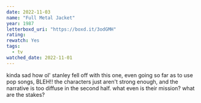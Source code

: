 ```yaml
---
date: 2022-11-03
name: "Full Metal Jacket"
year: 1987
letterboxd_uri: "https://boxd.it/3odGMH"
rating: 
rewatch: Yes
tags:
  - tv
watched_date: 2022-11-01
---
```


kinda sad how ol' stanley fell off with this one, even going so far as to use pop songs, BLEH!! the characters just aren't strong enough, and the narrative is too diffuse in the second half. what even is their mission? what are the stakes? 
